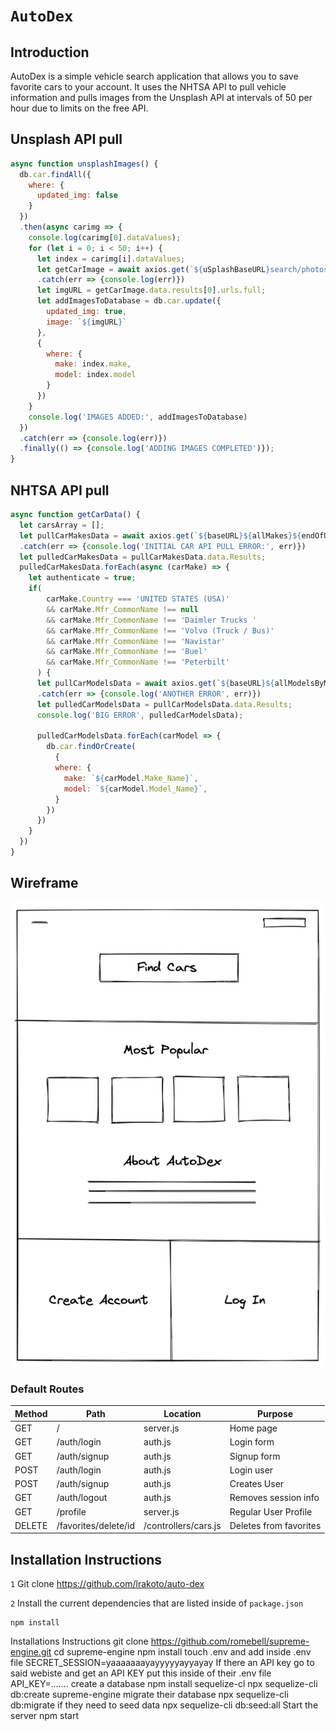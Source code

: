 # `AutoDex`

## Introduction

AutoDex is a simple vehicle search application that allows you to save favorite cars to your account. It uses the NHTSA API to pull vehicle information and pulls images from the Unsplash API at intervals of 50 per hour due to limits on the free API.

## Unsplash API pull

``` Javascript
async function unsplashImages() {
  db.car.findAll({
    where: {
      updated_img: false
    }
  })
  .then(async carimg => {
    console.log(carimg[0].dataValues);
    for (let i = 0; i < 50; i++) {
      let index = carimg[i].dataValues;
      let getCarImage = await axios.get(`${uSplashBaseURL}search/photos?orientation=landscape&page=1&per_page=1&query=${index.make.replaceAll(' ', '+')}+${index.model.replaceAll(' ', '+')}&${uSplashEnd}`)
      .catch(err => {console.log(err)})
      let imgURL = getCarImage.data.results[0].urls.full;
      let addImagesToDatabase = db.car.update({
        updated_img: true,
        image: `${imgURL}`
      },
      {
        where: {
          make: index.make,
          model: index.model
        }
      })
    }
    console.log('IMAGES ADDED:', addImagesToDatabase)
  })
  .catch(err => {console.log(err)})
  .finally(() => {console.log('ADDING IMAGES COMPLETED')});
}

```

## NHTSA API pull

``` javascript
async function getCarData() {
  let carsArray = [];
  let pullCarMakesData = await axios.get(`${baseURL}${allMakes}${endOfURL}`)
  .catch(err => {console.log('INITIAL CAR API PULL ERROR:', err)})
  let pulledCarMakesData = pullCarMakesData.data.Results;
  pulledCarMakesData.forEach(async (carMake) => {
    let authenticate = true;
    if(
        carMake.Country === 'UNITED STATES (USA)' 
        && carMake.Mfr_CommonName !== null 
        && carMake.Mfr_CommonName !== 'Daimler Trucks ' 
        && carMake.Mfr_CommonName !== 'Volvo (Truck / Bus)' 
        && carMake.Mfr_CommonName !== 'Navistar'
        && carMake.Mfr_CommonName !== 'Buel'
        && carMake.Mfr_CommonName !== 'Peterbilt'
      ) {
      let pullCarModelsData = await axios.get(`${baseURL}${allModelsByMake}${carMake.Mfr_CommonName.replaceAll(' ', '%20')}${endOfURL}`)
      .catch(err => {console.log('ANOTHER ERROR', err)})
      let pulledCarModelsData = pullCarModelsData.data.Results;
      console.log('BIG ERROR', pulledCarModelsData);

      pulledCarModelsData.forEach(carModel => {
        db.car.findOrCreate(
          {
          where: {
            make: `${carModel.Make_Name}`,
            model: `${carModel.Model_Name}`,
          }
        })
      })
    }
  })
}

```

## Wireframe

![AutoDex Wireframe](public/assets/wireframe.png)


### Default Routes

| Method | Path | Location | Purpose |
| ------ | ---------------- | -------------- | ------------------- |
| GET | / | server.js | Home page |
| GET | /auth/login | auth.js | Login form |
| GET | /auth/signup | auth.js | Signup form |
| POST | /auth/login | auth.js | Login user |
| POST | /auth/signup | auth.js | Creates User |
| GET | /auth/logout | auth.js | Removes session info |
| GET | /profile | server.js | Regular User Profile |
| DELETE | /favorites/delete/id | /controllers/cars.js | Deletes from favorites

## Installation Instructions
`1` Git clone https://github.com/lrakoto/auto-dex

`2` Install the current dependencies that are listed inside of `package.json`
```text
npm install
```
Installations Instructions
git clone https://github.com/romebell/supreme-engine.git
cd supreme-engine
npm install
touch .env
and add inside .env file
SECRET_SESSION=yaaaaaaayayyyyyayyayay
If there an API key
go to said webiste and get an API KEY
put this inside of their .env file
API_KEY=.......
create a database
npm install sequelize-cl
npx sequelize-cli db:create supreme-engine
migrate their database
npx sequelize-cli db:migrate
if they need to seed data
npx sequelize-cli db:seed:all
Start the server
npm start
